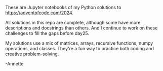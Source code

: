 These are Jupyter notebooks of my Python solutions to https://adventofcode.com/2024.

All solutions in this repo are complete, although some have more descriptions and docstrings than others. And I continue to work on these challenges to fill the gaps before day25. 

My solutions use a mix of matrices, arrays, recursive functions, numpy operations, and classes. They're a fun way to practice both coding and creative problem-solving.

-Annette
